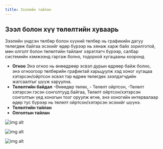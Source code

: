 ```yaml
---
title: Зээлийн тайлан
---
```


##	Зээл болон хүү төлөлтийн хуваарь
Зээлийн үндсэн төлбөр болон хүүний төлбөр нь графикийн дагуу төлөгдөж байгаа эсэхийг өдөр бүрээр нь хянаж харж байх зорилготой, мөн олголт болон төлөлтийн тайланг хэрэглэгч бүрээр, салбар системийн хэмжээнд гаргаж болно, тодорхой хугацааны хооронд
-	**Огноо** Энэ огноо нь өнөөдрөөр эсвэл дурын өдрөөр байж болно, энэ огноогоор төлбөрийн графиктай харьцуулж хэд хоног хугацаа хэтэрсэн/ойртсон эсвэл тэр өдрөө төлөгдөх зээлдэгчдийн жагсаалтыг шүүж харуулна.
- **Төлөлтийн байдал** -Өнөөдөр төлөх, - Төлөлт ойртсон, -Төлөлт хэтэрсэн гэсэн сонголтууд байгаа, Төлөлт ойртсон/хэтэрсэн сонголтын үед хоногын тоог оруулж өгнө, энэ хоногийн интервалаар өдөр тус бүрээр нь төлөлт ойртсон/хэтэрсэн эсэхийг шүүнэ.
-	**Төлөлтийн тайлан**
- **Олголтын тайлан**

 >
 ![img alt](/img/image-38.png)
 >
 ![img alt](/img/image-39.png)
 >
  ![img alt](/img/image-40.png)